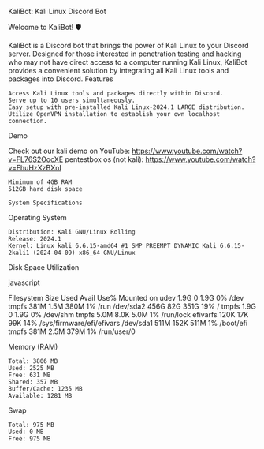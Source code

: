 KaliBot: Kali Linux Discord Bot

Welcome to KaliBot! 🛡️

KaliBot is a Discord bot that brings the power of Kali Linux to your Discord server. Designed for those interested in penetration testing and hacking who may not have direct access to a computer running Kali Linux, KaliBot provides a convenient solution by integrating all Kali Linux tools and packages into Discord.
Features

    Access Kali Linux tools and packages directly within Discord.
    Serve up to 10 users simultaneously.
    Easy setup with pre-installed Kali Linux-2024.1 LARGE distribution.
    Utilize OpenVPN installation to establish your own localhost connection.

Demo

Check out our kali demo on YouTube: https://www.youtube.com/watch?v=FL76S2OocXE
pentestbox os (not kali): https://www.youtube.com/watch?v=FhuHzXzBXnI

    Minimum of 4GB RAM
    512GB hard disk space

    System Specifications
Operating System

    Distribution: Kali GNU/Linux Rolling
    Release: 2024.1
    Kernel: Linux kali 6.6.15-amd64 #1 SMP PREEMPT_DYNAMIC Kali 6.6.15-2kali1 (2024-04-09) x86_64 GNU/Linux

Disk Space Utilization

javascript

Filesystem      Size  Used  Avail  Use%  Mounted on
udev            1.9G     0   1.9G    0%  /dev
tmpfs           381M  1.5M   380M    1%  /run
/dev/sda2       456G   82G   351G   19%  /
tmpfs           1.9G     0   1.9G    0%  /dev/shm
tmpfs           5.0M  8.0K   5.0M    1%  /run/lock
efivarfs        120K   17K    99K   14%  /sys/firmware/efi/efivars
/dev/sda1       511M  152K   511M    1%  /boot/efi
tmpfs           381M  2.5M   379M    1%  /run/user/0

Memory (RAM)

    Total: 3806 MB
    Used: 2525 MB
    Free: 631 MB
    Shared: 357 MB
    Buffer/Cache: 1235 MB
    Available: 1281 MB

Swap

    Total: 975 MB
    Used: 0 MB
    Free: 975 MB
